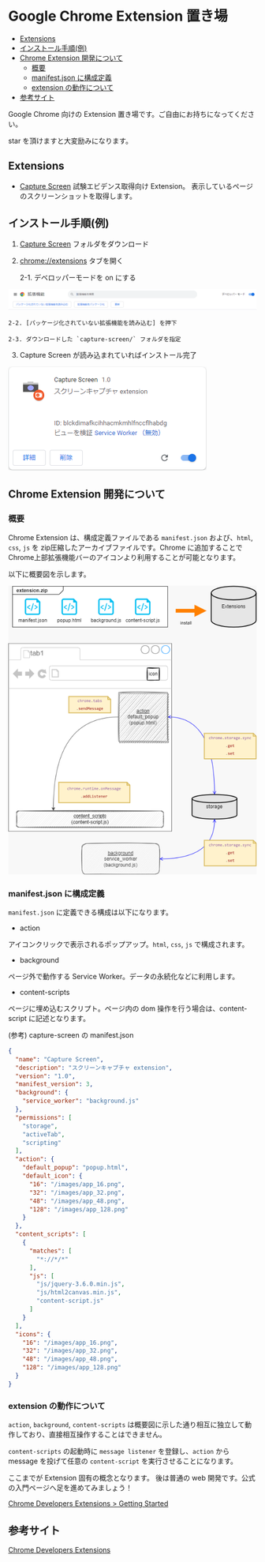# Google Chrome Extension 置き場


<!-- @import "[TOC]" {cmd="toc" depthFrom=2 depthTo=6 orderedList=false} -->

<!-- code_chunk_output -->

- [Extensions](#extensions)
- [インストール手順(例)](#インストール手順例)
- [Chrome Extension 開発について](#chrome-extension-開発について)
  - [概要](#概要)
  - [manifest.json に構成定義](#manifestjson-に構成定義)
  - [extension の動作について](#extension-の動作について)
- [参考サイト](#参考サイト)

<!-- /code_chunk_output -->


Google Chrome 向けの Extension 置き場です。ご自由にお持ちになってください。

star を頂けますと大変励みになります。


## Extensions

- [Capture Screen](./capture-screen/)
試験エビデンス取得向け Extension。
表示しているページのスクリーンショットを取得します。


## インストール手順(例)
1. [Capture Screen](./capture-screen/) フォルダをダウンロード

2. [chrome://extensions](chrome://extensions) タブを開く

    2-1. デベロッパーモードを on にする

![chrome extensions](./images/chrome-extensions.png)

    2-2. [パッケージ化されていない拡張機能を読み込む] を押下

    2-3. ダウンロードした `capture-screen/` フォルダを指定

3. Capture Screen が読み込まれていればインストール完了

![Capture Screen](./images/chrome-extensions_capture-screen.png)


## Chrome Extension 開発について

### 概要
Chrome Extension は、構成定義ファイルである `manifest.json` および、`html`, `css`, `js` を zip圧縮したアーカイブファイルです。Chrome に追加することで Chrome上部拡張機能バーのアイコンより利用することが可能となります。

以下に概要図を示します。

![Extension 概要](./images/Extension-%E6%A6%82%E8%A6%81.drawio.png)


### manifest.json に構成定義
`manifest.json` に定義できる構成は以下になります。

- action

アイコンクリックで表示されるポップアップ。`html`, `css`, `js` で構成されます。

- background

ページ外で動作する Service Worker。データの永続化などに利用します。

- content-scripts

ページに埋め込むスクリプト。ページ内の dom 操作を行う場合は、content-script に記述となります。


(参考) capture-screen の manifest.json

``` manifest.json
{
  "name": "Capture Screen",
  "description": "スクリーンキャプチャ extension",
  "version": "1.0",
  "manifest_version": 3,
  "background": {
    "service_worker": "background.js"
  },
  "permissions": [
    "storage",
    "activeTab",
    "scripting"
  ],
  "action": {
    "default_popup": "popup.html",
    "default_icon": {
      "16": "/images/app_16.png",
      "32": "/images/app_32.png",
      "48": "/images/app_48.png",
      "128": "/images/app_128.png"      
    }
  },
  "content_scripts": [
    {
      "matches": [
        "*://*/*"
      ],
      "js": [
        "js/jquery-3.6.0.min.js",
        "js/html2canvas.min.js",
        "content-script.js"
      ]
    }
  ],
  "icons": {
    "16": "/images/app_16.png",
    "32": "/images/app_32.png",
    "48": "/images/app_48.png",
    "128": "/images/app_128.png"      
  }
}
```


### extension の動作について

`action`, `background`, `content-scripts` は概要図に示した通り相互に独立して動作しており、直接相互操作することはできません。

`content-scripts` の起動時に `message listener` を登録し、`action` から message を投げて任意の `content-script` を実行させることになります。

ここまでが Extension 固有の概念となります。
後は普通の web 開発です。公式の入門ページへ足を進めてみましょう！

[Chrome Developers Extensions > Getting Started](https://developer.chrome.com/docs/extensions/mv3/getstarted/)


## 参考サイト
[Chrome Developers Extensions](https://developer.chrome.com/docs/extensions/)
